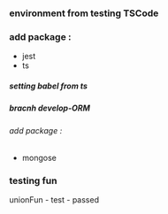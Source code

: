 ### environment from testing TSCode


### add package :
- jest 
- ts

##### setting babel from ts

##### bracnh develop-ORM
###### add package :
- mongose

### testing fun
unionFun - test - passed
